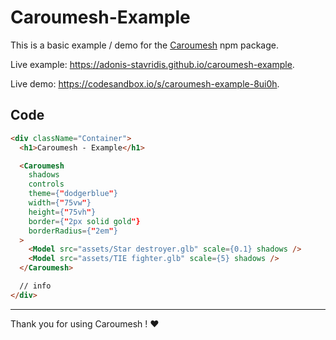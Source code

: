 # Caroumesh-Example

This is a basic example / demo for the
[Caroumesh](https://www.npmjs.com/package/caroumesh) npm package.

Live example: <https://adonis-stavridis.github.io/caroumesh-example>.

Live demo: <https://codesandbox.io/s/caroumesh-example-8ui0h>.

## Code

```html
<div className="Container">
  <h1>Caroumesh - Example</h1>

  <Caroumesh
    shadows
    controls
    theme={"dodgerblue"}
    width={"75vw"}
    height={"75vh"}
    border={"2px solid gold"}
    borderRadius={"2em"}
  >
    <Model src="assets/Star destroyer.glb" scale={0.1} shadows />
    <Model src="assets/TIE fighter.glb" scale={5} shadows />
  </Caroumesh>

  // info
</div>
```

---

Thank you for using Caroumesh ! ❤️
